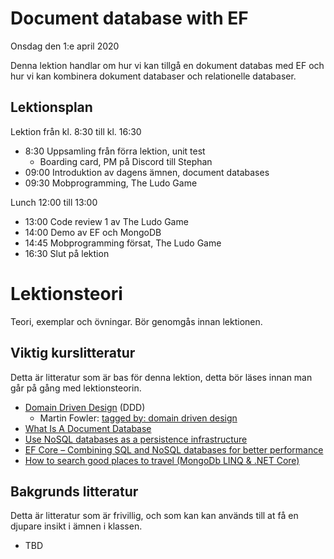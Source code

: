 # Document database with EF

Onsdag den 1:e april 2020

Denna lektion handlar om hur vi kan tillgå en dokument databas med EF och hur vi kan kombinera dokument databaser och relationelle databaser.

## Lektionsplan
Lektion från kl. 8:30 till kl. 16:30

* 8:30 Uppsamling från förra lektion, unit test   
  - Boarding card, PM på Discord till Stephan
* 09:00 Introduktion av dagens ämnen, document databases
* 09:30 Mobprogramming, The Ludo Game

Lunch 12:00 till 13:00

* 13:00 Code review 1 av The Ludo Game
* 14:00 Demo av EF och MongoDB
* 14:45 Mobprogramming försat, The Ludo Game
* 16:30 Slut på lektion

# Lektionsteori

Teori, exemplar och övningar. Bör genomgås innan lektionen.

## Viktig kurslitteratur
Detta är litteratur som är bas för denna lektion, detta bör läses innan man går på gång med lektionsteorin.

* [Domain Driven Design](https://airbrake.io/blog/software-design/domain-driven-design) (DDD)
  * Martin Fowler: [tagged by: domain driven design](https://martinfowler.com/tags/domain%20driven%20design.html)
* [What Is A Document Database](https://www.c-sharpcorner.com/article/what-is-a-document-database/)
* [Use NoSQL databases as a persistence infrastructure](https://docs.microsoft.com/en-us/dotnet/architecture/microservices/microservice-ddd-cqrs-patterns/nosql-database-persistence-infrastructure)
* [EF Core – Combining SQL and NoSQL databases for better performance](https://www.thereformedprogrammer.net/ef-core-combining-sql-and-nosql-databases-for-better-performance/)
* [How to search good places to travel (MongoDb LINQ & .NET Core)](https://qappdesign.com/code/search-best-places-mongodb-linq-netcore/)

## Bakgrunds litteratur
Detta är litteratur som är frivillig, och som kan kan används till at få en djupare insikt i ämnen i klassen.

* TBD

